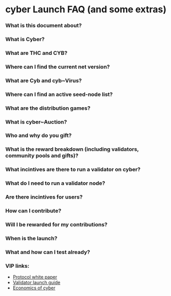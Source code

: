 # cyber Launch FAQ (and some extras)

### What is this document about?

### What is Cyber?

### What are THC and CYB?

### Where can I find the current net version?

### What are Cyb and cyb~Virus?

### Where can I find an active seed-node list?

### What are the distribution games?

### What is cyber~Auction?

### Who and why do you gift?

### What is the reward breakdown (including validators, community pools and gifts)?

### What incintives are there to run a validator on cyber?

### What do I need to run a validator node?

### Are there incintives for users?

### How can I contribute?

### Will I be rewarded for my contributions?

### When is the launch?

### What and how can I test already?

### VIP links:
- [Protocol white paper]()
- [Validator launch guide]()
- [Economics of cyber]()
